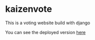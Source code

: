 # kaizenvote
This is a voting website build with django

You can see the deployed version [here]('https://kaizenvote.herokuapp.com/')

